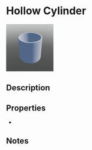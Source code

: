 # Hollow Cylinder

![Hollow Cylinder](../Cropped_Blocks/Building_Blocks/Hollow_Cylinder.png)

## Description
<!-- Write a description for this block -->

## Properties
- <!-- List block properties here -->

## Notes
<!-- Any extra notes -->

